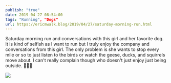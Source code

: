 ```yaml
---
publish: "true"
date: 2019-04-27 08:54:00
tags: "Running", "Dogs"
url: https://ericmwalk.blog/2019/04/27/saturday-morning-run.html
---
```


Saturday morning run and conversations with this girl and her favorite dog. It is kind of selfish as I want to run but I truly enjoy the company and conversations from this girl. The only problem is she wants to stop every mile or so to just listen to the birds or watch the geese, ducks, and squirrels move about. I can't really complain though who doesn't just enjoy just being outside. 🏃‍♂️🐶

![](https://ericmwalk.blog/uploads/2022/2df966a693.jpg)